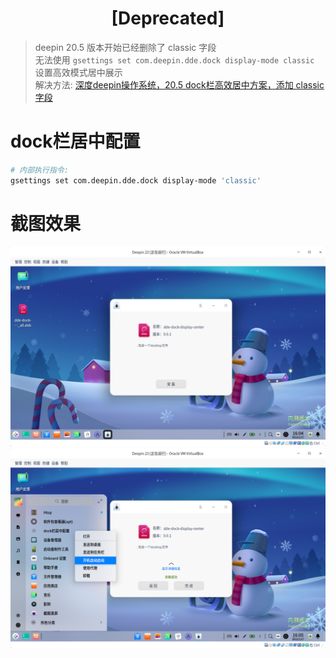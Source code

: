 <h1 style="text-align:center;">[Deprecated]</h1>

> deepin 20.5 版本开始已经删除了 classic 字段\
> 无法使用 `gsettings set com.deepin.dde.dock display-mode classic` 设置高效模式居中展示\
> 解决方法: [深度deepin操作系统，20.5 dock栏高效居中方案，添加 classic 字段](https://www.bilibili.com/video/BV1M44y157iZ/)
# dock栏居中配置


```bash
# 内部执行指令:
gsettings set com.deepin.dde.dock display-mode 'classic' 
```

# 截图效果
![](screenshot/2022-01-17-16-04-56.png)
![](screenshot/2022-01-17-16-06-14.png)